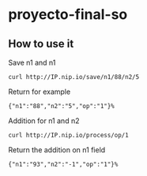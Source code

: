 # proyecto-final-so

## How to use it
Save n1 and n1
```
curl http://IP.nip.io/save/n1/88/n2/5
```
Return for example
```
{"n1":"88","n2":"5","op":"1"}%
```
Addition for n1 and n2
```
curl http://IP.nip.io/process/op/1
```
Return the addition on n1 field
```
{"n1":"93","n2":"-1","op":"1"}%
```
